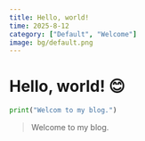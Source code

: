 ```yaml
---
title: Hello, world!
time: 2025-8-12
category: ["Default", "Welcome"]
image: bg/default.png
---
```

# Hello, world! 😊


```python
print("Welcom to my blog.")
```

>  Welcome to my blog.

